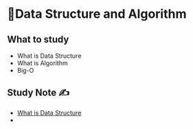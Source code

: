 # 🔢Data Structure and Algorithm

## What to study 

- What is Data Structure
- What is Algorithm
- Big-O

## Study Note ✍️

- [What is Data Structure](https://github.com/erinchocolate/teach-myself-cs/blob/master/Data%20Structure&Algorithm/Data%20Structure.md)
- 